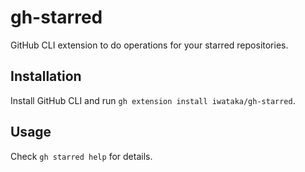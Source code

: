 # gh-starred

GitHub CLI extension to do operations for your starred repositories.

## Installation

Install GitHub CLI and run `gh extension install iwataka/gh-starred`.

## Usage

Check `gh starred help` for details.
